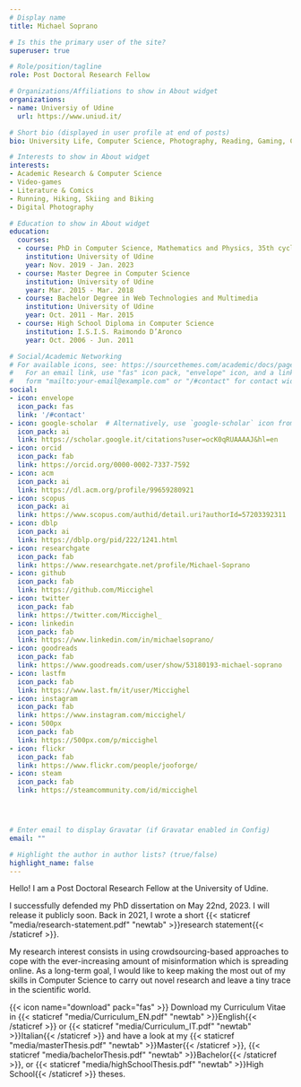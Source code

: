 ```yaml
---
# Display name
title: Michael Soprano

# Is this the primary user of the site?
superuser: true

# Role/position/tagline
role: Post Doctoral Research Fellow

# Organizations/Affiliations to show in About widget
organizations:
- name: Universiy of Udine
  url: https://www.uniud.it/

# Short bio (displayed in user profile at end of posts)
bio: University Life, Computer Science, Photography, Reading, Gaming, Comics. PhD Student at the University of Udine. That's me.

# Interests to show in About widget
interests:
- Academic Research & Computer Science
- Video-games
- Literature & Comics
- Running, Hiking, Skiing and Biking
- Digital Photography

# Education to show in About widget
education:
  courses:
  - course: PhD in Computer Science, Mathematics and Physics, 35th cycle.
    institution: University of Udine
    year: Nov. 2019 - Jan. 2023
  - course: Master Degree in Computer Science
    institution: University of Udine
    year: Mar. 2015 - Mar. 2018
  - course: Bachelor Degree in Web Technologies and Multimedia
    institution: University of Udine
    year: Oct. 2011 - Mar. 2015
  - course: High School Diploma in Computer Science
    institution: I.S.I.S. Raimondo D’Aronco
    year: Oct. 2006 - Jun. 2011

# Social/Academic Networking
# For available icons, see: https://sourcethemes.com/academic/docs/page-builder/#icons
#   For an email link, use "fas" icon pack, "envelope" icon, and a link in the
#   form "mailto:your-email@example.com" or "/#contact" for contact widget.
social:
- icon: envelope
  icon_pack: fas
  link: '/#contact'
- icon: google-scholar  # Alternatively, use `google-scholar` icon from `ai` icon pack
  icon_pack: ai
  link: https://scholar.google.it/citations?user=ocK0qRUAAAAJ&hl=en
- icon: orcid
  icon_pack: fab
  link: https://orcid.org/0000-0002-7337-7592
- icon: acm
  icon_pack: ai
  link: https://dl.acm.org/profile/99659280921
- icon: scopus
  icon_pack: ai
  link: https://www.scopus.com/authid/detail.uri?authorId=57203392311
- icon: dblp
  icon_pack: ai
  link: https://dblp.org/pid/222/1241.html
- icon: researchgate
  icon_pack: fab
  link: https://www.researchgate.net/profile/Michael-Soprano
- icon: github
  icon_pack: fab
  link: https://github.com/Miccighel
- icon: twitter
  icon_pack: fab
  link: https://twitter.com/Miccighel_
- icon: linkedin
  icon_pack: fab
  link: https://www.linkedin.com/in/michaelsoprano/  
- icon: goodreads
  icon_pack: fab
  link: https://www.goodreads.com/user/show/53180193-michael-soprano
- icon: lastfm 
  icon_pack: fab 
  link: https://www.last.fm/it/user/Miccighel
- icon: instagram
  icon_pack: fab
  link: https://www.instagram.com/miccighel/
- icon: 500px
  icon_pack: fab
  link: https://500px.com/p/miccighel
- icon: flickr
  icon_pack: fab
  link: https://www.flickr.com/people/jooforge/  
- icon: steam
  icon_pack: fab
  link: https://steamcommunity.com/id/miccighel




# Enter email to display Gravatar (if Gravatar enabled in Config)
email: ""

# Highlight the author in author lists? (true/false)
highlight_name: false
---
```


Hello! I am a Post Doctoral Research Fellow at the University of Udine.

I successfully defended my PhD dissertation on May 22nd, 2023. I will release it publicly soon. Back in 2021, I wrote a short {{< staticref "media/research-statement.pdf" "newtab" >}}research statement{{< /staticref >}}.

My research interest consists in using crowdsourcing-based approaches to cope with the ever-increasing amount of misinformation which is spreading online. As a long-term goal, I would like to keep making the most out of my skills in Computer Science to carry out novel research and leave a tiny trace in the scientific world.

{{< icon name="download" pack="fas" >}} Download my Curriculum Vitae in {{< staticref "media/Curriculum_EN.pdf" "newtab" >}}English{{< /staticref >}} or {{< staticref "media/Curriculum_IT.pdf" "newtab" >}}Italian{{< /staticref >}} and have a look at my {{< staticref "media/masterThesis.pdf" "newtab" >}}Master{{< /staticref >}}, {{< staticref "media/bachelorThesis.pdf" "newtab" >}}Bachelor{{< /staticref >}}, or {{< staticref "media/highSchoolThesis.pdf" "newtab" >}}High School{{< /staticref >}} theses.
